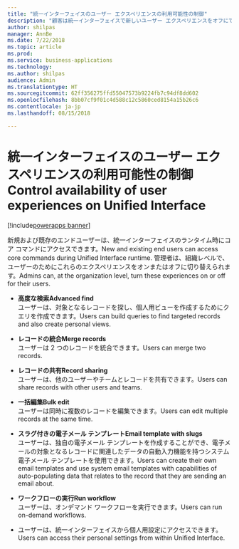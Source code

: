 ```yaml
---
title: "統一インターフェイスのユーザー エクスペリエンスの利用可能性の制御"
description: "顧客は統一インターフェイスで新しいユーザー エクスペリエンスをオフにできます"
author: shilpas
manager: AnnBe
ms.date: 7/22/2018
ms.topic: article
ms.prod: 
ms.service: business-applications
ms.technology: 
ms.author: shilpas
audience: Admin
ms.translationtype: HT
ms.sourcegitcommit: 62ff356275ffd55047573b9224fb7c94df8dd602
ms.openlocfilehash: 8bb07cf9f01c4d588c12c5860ced8154a15b26c6
ms.contentlocale: ja-jp
ms.lasthandoff: 08/15/2018

---
```

# <a name="control-availability-of-user-experiences-on-unified-interface"></a><span data-ttu-id="6746b-103">統一インターフェイスのユーザー エクスペリエンスの利用可能性の制御</span><span class="sxs-lookup"><span data-stu-id="6746b-103">Control availability of user experiences on Unified Interface</span></span>

[!include[powerapps banner](../includes/powerapps.md)]




<span data-ttu-id="6746b-104">新規および既存のエンドユーザーは、統一インターフェイスのランタイム時にコア コマンドにアクセスできます。</span><span class="sxs-lookup"><span data-stu-id="6746b-104">New and existing end users can access core commands during Unified Interface runtime.</span></span> <span data-ttu-id="6746b-105">管理者は、組織レベルで、ユーザーのためにこれらのエクスペリエンスをオンまたはオフに切り替えられます。</span><span class="sxs-lookup"><span data-stu-id="6746b-105">Admins can, at the organization level, turn these experiences on or off for their users.</span></span> 

- <span data-ttu-id="6746b-106">**高度な検索**</span><span class="sxs-lookup"><span data-stu-id="6746b-106">**Advanced find**</span></span><br><span data-ttu-id="6746b-107">ユーザーは、対象となるレコードを探し、個人用ビューを作成するためにクエリを作成できます。</span><span class="sxs-lookup"><span data-stu-id="6746b-107">Users can build queries to find targeted records and also create personal views.</span></span>

- <span data-ttu-id="6746b-108">**レコードの統合**</span><span class="sxs-lookup"><span data-stu-id="6746b-108">**Merge records**</span></span><br><span data-ttu-id="6746b-109">ユーザーは 2 つのレコードを統合できます。</span><span class="sxs-lookup"><span data-stu-id="6746b-109">Users can merge two records.</span></span>

- <span data-ttu-id="6746b-110">**レコードの共有**</span><span class="sxs-lookup"><span data-stu-id="6746b-110">**Record sharing**</span></span><br><span data-ttu-id="6746b-111">ユーザーは、他のユーザーやチームとレコードを共有できます。</span><span class="sxs-lookup"><span data-stu-id="6746b-111">Users can share records with other users and teams.</span></span>

- <span data-ttu-id="6746b-112">**一括編集**</span><span class="sxs-lookup"><span data-stu-id="6746b-112">**Bulk edit**</span></span><br><span data-ttu-id="6746b-113">ユーザーは同時に複数のレコードを編集できます。</span><span class="sxs-lookup"><span data-stu-id="6746b-113">Users can edit multiple records at the same time.</span></span>

- <span data-ttu-id="6746b-114">**スラグ付きの電子メール テンプレート**</span><span class="sxs-lookup"><span data-stu-id="6746b-114">**Email template with slugs**</span></span><br><span data-ttu-id="6746b-115">ユーザーは、独自の電子メール テンプレートを作成することができ、電子メールの対象となるレコードに関連したデータの自動入力機能を持つシステム電子メール テンプレートを使用できます。</span><span class="sxs-lookup"><span data-stu-id="6746b-115">Users can create their own email templates and use system email templates with capabilities of auto-populating data that relates to the record that they are sending an email about.</span></span>

- <span data-ttu-id="6746b-116">**ワークフローの実行**</span><span class="sxs-lookup"><span data-stu-id="6746b-116">**Run workflow**</span></span><br><span data-ttu-id="6746b-117">ユーザーは、オンデマンド ワークフローを実行できます。</span><span class="sxs-lookup"><span data-stu-id="6746b-117">Users can run on-demand workflows.</span></span>

- <span data-ttu-id="6746b-118">ユーザーは、統一インターフェイスから個人用設定にアクセスできます。</span><span class="sxs-lookup"><span data-stu-id="6746b-118">Users can access their personal settings from within Unified Interface.</span></span>


